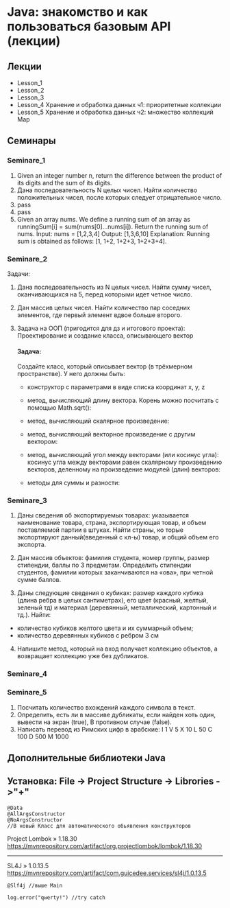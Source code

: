 # Java: знакомство и как пользоваться базовым API (лекции)

## Лекции
* Lesson_1
* Lesson_2
* Lesson_3
* Lesson_4 Хранение и обработка данных ч1: приоритетные коллекции
* Lesson_5 Хранение и обработка данных ч2: множество коллекций Map

## Семинары
### Seminare_1
1. Given an integer number n, return the difference between the product of its digits and the sum of its digits.
2. Дана последовательность N целых чисел. Найти количество положительных чисел, после которых следует отрицательное число.
3. pass
4. pass
5. Given an array nums. We define a running sum of an array as runningSum[i] = sum(nums[0]…nums[i]).
   Return the running sum of nums.
   Input: nums = [1,2,3,4]
   Output: [1,3,6,10]
   Explanation: Running sum is obtained as follows: [1, 1+2, 1+2+3, 1+2+3+4].

### Seminare_2
Задачи:
1) Дана последовательность из N целых чисел. Найти сумму чисел, оканчивающихся
   на 5, перед которыми идет четное число.
2) Дан массив целых чисел. Найти количество пар соседних элементов, где первый
   элемент вдвое больше второго.
3) Задача на ООП (пригодится для дз и итогового проекта):
   Проектирование и создание класса, описывающего вектор

   #### Задача:

   Создайте класс, который описывает вектор (в трёхмерном пространстве).
   У него должны быть:

   * конструктор с параметрами в виде списка координат x, y, z

   * метод, вычисляющий длину вектора. Корень можно посчитать с помощью
     Math.sqrt():

   * метод, вычисляющий скалярное произведение:

   * метод, вычисляющий векторное произведение с другим вектором:

   * метод, вычисляющий угол между векторами (или косинус угла): косинус угла
     между векторами равен скалярному произведению векторов, деленному на
     произведение модулей (длин) векторов:

   * методы для суммы и разности:


### Seminare_3
1. Даны сведения об экспортируемых товарах: указывается наименование
   товара, страна, экспортирующая товар, и объем поставляемой партии в штуках. Найти
   страны, ко
   торые экспортируют данный(введенный с кл-ы) товар, и общий объем его
   экспорта.

3. Дан массив объектов: фамилия студента, номер группы, размер стипендии, баллы по 3 предметам.
   Определить стипендии студентов, фамилии которых заканчиваются на «ова», при четной сумме баллов.

3.	 Даны следующие сведения о кубиках: размер каждого кубика (длина ребра в целых сантиметрах), его цвет (красный, желтый, зеленый тд) и материал (деревянный, металлический, картонный и тд.). Найти:
- количество кубиков желтого цвета и их суммарный объем;
- количество деревянных кубиков с ребром 3 см

4. Напишите метод, который на вход получает коллекцию объектов, а
   возвращает коллекцию уже без дубликатов.


### Seminare_4
### Seminare_5
1. Посчитать количество вхождений каждого символа в текст.
2. Определить, есть ли в массиве дубликаты, если найден хоть один, вывести на экран (true), В противном случае (false). 
3. Написать перевод из Римских цифр в арабские:
   I 1
   V 5
   X 10
   L 50
   C 100
   D 500
   M 1000

## Дополнительные библиотеки Java

Установка:
File -> Project Structure -> Librories ->"+" 
---
```
@Data
@AllArgsConstructor
@NoArgsConstructor
//В новый Класс для автоматического обьявления конструкторов
```


Project Lombok » 1.18.30
https://mvnrepository.com/artifact/org.projectlombok/lombok/1.18.30

---
SL4J » 1.0.13.5
https://mvnrepository.com/artifact/com.guicedee.services/sl4j/1.0.13.5

~~~
@Slf4j //выше Main

log.error("qwerty!") //try catch
~~~
